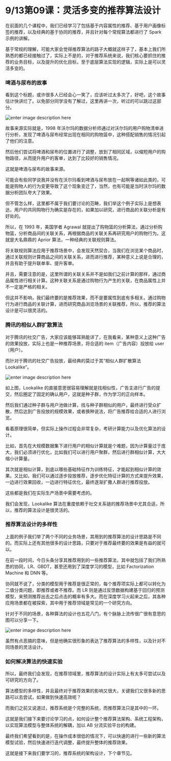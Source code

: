 # 9/13第09课：灵活多变的推荐算法设计

在前面的几个课程中，我们已经学习了包括基于内容属性的推荐、基于用户画像标签的推荐，以及经典的基于协同的推荐，并且针对每个常规算法都进行了 Spark 示例的讲解。

基于常规的理解，可能大家会觉得推荐算法的路子大概就这样子了，基本上我们所熟悉的都已经接触过了，实际上不是的，对于推荐系统来说，我们核心要抓住的推荐的业务目标，以及提升的优化目标，至于底层算法实现的逻辑，实际上是可以灵活多变的。

### 啤酒与尿布的故事

看到这个标题，或许很多人已经会心一笑了，应该听过太多次了，好吧，这个故事估计快讲烂了。以免部分同学没有了解过，这里再讲一次，听过的可以跳过这部分。

![enter image description here](https://images.gitbook.cn/0aa4d4c0-9b9f-11e8-870d-e9db50847c4e)

故事来源实际就是，1998 年沃尔玛的数据分析师通过对沃尔玛的用户购物清单进行分析，发现了啤酒与尿布经常出现在相同的购物篮中，这种搭配销售的情况引起了他们的注意。

然后他们尝试将啤酒和尿布的位置进行了调整，放到了相同区域，以缩短用户的购物路径，从而提升用户的客单，达到了比较好的销售情况。

这就是啤酒与尿布的故事来源。

可能会有些同学说我并没有在沃尔玛看到啤酒与尿布放在一起啊等诸如此类的，可能是购物人的行为变更导致了这个现象变迁了，当然，也有可能是当时沃尔玛的数据分析团队夸大了效果。

但不管怎么样，这里都不属于我们要讨论的范畴，我们举这个例子实际上是想表达，用户的共同购物行为确实是存在的，如果加以研究，进行商品的关联分析是有好处的。

所以，在 1993 年，美国学者 Agrawal 就提出了购物篮的分析算法，通过分析购物篮，分析商品间的关联关系，再根据商品的关联关系再研究用户的购物行为。这就是大名鼎鼎的 Aprior 算法，一种经典的关联规则算法。

将关联规则算法应用于推荐场景中，会发现天然契合，当我们在浏览某个商品时，通过关联规则计算商品之间的关联关系，进而进行推荐，某种意义上说是合理的，并且有助于提升联单率、提升客单。

并且，需要注意的是，这里所谓的关联关系并不是如我们之前计算的那样，通过商品属性进行相关计算。这种关联关系是通过购物行为产生的关联，在商品属性上并不一定是严格的相关。

但这并不影响，我们最终要的是推荐效果，而不是要属性到底有多相关。通过购物行为进行商品的关联计算，进而研究商品浏览场景的关联推荐，所以，推荐的算法设计是可以很灵活的。

### 腾讯的相似人群扩散算法

对于腾讯的社交广告，大家应该能够耳熟能详了，在我看来，某种意义上这种广告的效果投放，实际上也是一种推荐场景，将合适的 item（广告内容）投放给 user（用户）。

而针对于腾讯的社交广告投放，最经典的莫过于其“相似人群扩散算法 Lookalike”。

![enter image description here](https://images.gitbook.cn/24248a80-9b9f-11e8-9a44-4972dd48e97e)

如上图，Lookalike 的直接意思很容易理解就是找相似性，广告主进行广告的提交，然后圈定了固定的确认用户，这就是种子群，作为学习的正向样本。

然后我们通过种子群与用户池做计算，找与种子群相似的用户，最终进行受众扩散，然后达到广告投放的规模效果，或者换种说法，将广告推荐给合适的人进行浏览。

看着原理很简单，但实际上操作过程会非常复杂，考研计算能力以及优化算法的设计。

比如，首先在大规模数据集下进行用户的相似计算就是个难题，因为计算量过于庞大，我们必须进行优化，比如我们可以进行用户聚群，然后进行群相似计算，大大缩小计算量。

其次就是相似计算，到底以哪些基础特征作为训练特征，才能起到相似计算的效果。又比如，我们可以通过逐步投放推荐，逐步优化特征计算的方式来提升效果，一边进行效果回收，一边进行特征优化，最终逐渐扩撒人群进行推荐投放。

这些都是我们在实际生产场景中需要考虑的。

我们会发现，Lookalike 算法在重度依赖于社交关系链的推荐场景中尤其合适，所以，推荐的算法设计是很灵活的。

### 推荐算法设计的多样性

上面的例子我们举了两个不同的业务场景，其用到的推荐算法的设计思路是不同的。而实际上还有其他很多的设计思路，只要对于推荐最终要的效果是有益的就可以。

在前一段时间，今日头条分享其推荐用到的一些推荐算法，其中就包括了我们所熟悉的协同，LR、GBDT，甚至还用到了深度学习的模型，比如 Factorization Machine 和 DNN 等。

协同就不说了，分类的模型用于推荐是很正常的，每个推荐项实际上都可以转化为二值分类问题，即推荐或者不推荐。而 LR 则是通过反馈数据构建基于回归的预测模型，来预测推荐出去之后点击的概率有多大。而在深度学习火起来之后，其各种应用场景都在被探索，其中用于推荐领域是常见的一个研究方向。

针对于不同的场景，各种算法的设计也五花八门，有个脉脉上流传很广很有意思的图可以分享一下。

![enter image description here](https://images.gitbook.cn/318400c0-9b9f-11e8-9a44-4972dd48e97e)

虽然有点恶搞的意味，但是他确实很形象的表达了推荐算法的多样性，以及针对不同场景的灵活设计。

### 如何解决算法的快速实验

所以，最终我们会发现，在推荐领域里，推荐算法的设计实际上有太多可尝试以及可研究的方向了。

算法模型的多样性，并且最终对于推荐效果的影响又很大，关键我们又很多新的思路可以去尝试，如果做到快速高效呢？

而我们之前又说道过，推荐系统是个完整的系统，而推荐算法只是其中的一环。

这就是我们接下来要讨论学习的点，如何设计整个推荐算法架构、系统工程架构，以实现算法模型与整体系统的解耦，加以 AB 分流实验平台的构建。

最终我们希望看到的是，在操作成本很低的情况下，可以快速的进行一些新的算法模型试验，然后快速进行迭代调整，最终提升整体的推荐效果。

这就是接下来我们要学习的，推荐系统的架构设计，下个章节见。